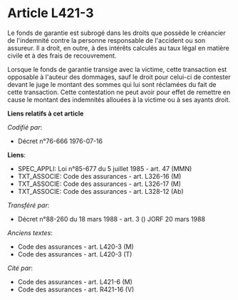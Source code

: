 # Article L421-3

Le fonds de garantie est subrogé dans les droits que possède le créancier de l'indemnité contre la personne responsable de
l'accident ou son assureur. Il a droit, en outre, à des intérêts calculés au taux légal en matière civile et à des frais de
recouvrement.

Lorsque le fonds de garantie transige avec la victime, cette transaction est opposable à l'auteur des dommages, sauf le droit
pour celui-ci de contester devant le juge le montant des sommes qui lui sont réclamées du fait de cette transaction. Cette
contestation ne peut avoir pour effet de remettre en cause le montant des indemnités allouées à la victime ou à ses ayants
droit.

**Liens relatifs à cet article**

_Codifié par_:

  - Décret n°76-666 1976-07-16

**Liens**:

  - SPEC_APPLI: Loi n°85-677 du 5 juillet 1985 - art. 47 (MMN)
  - TXT_ASSOCIE: Code des assurances - art. L326-16 (M)
  - TXT_ASSOCIE: Code des assurances - art. L326-17 (M)
  - TXT_ASSOCIE: Code des assurances - art. L328-12 (Ab)

_Transféré par_:

  - Décret n°88-260 du 18 mars 1988 - art. 3 () JORF 20 mars 1988

_Anciens textes_:

  - Code des assurances - art. L420-3 (M)
  - Code des assurances - art. L420-3 (T)

_Cité par_:

  - Code des assurances - art. L421-6 (M)
  - Code des assurances - art. R421-16 (V)
